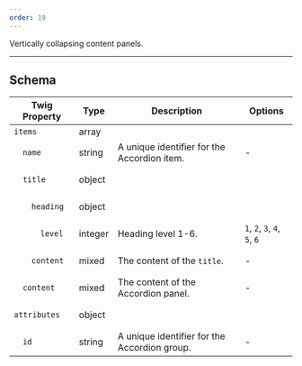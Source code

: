 ```yaml
---
order: 19
---
```

Vertically collapsing content panels.
___
<h2 class="h3 font-family--sans-serif">Schema</h2>
<table class="table--minimal font-size--xsmall" role="table">
  <thead>
    <tr>
      <th>Twig Property</th>
      <th>Type</th>
      <th class="w-auto">Description</th>
      <th>Options</th>
    </tr>
  </thead>
  <tbody>
    <tr>
      <td><code>items</code></td>
      <td>array</td>
      <td colspan="4"></td>
    </tr>
    <tr>
      <td><pre>&nbsp;&nbsp;<code>name</code></pre></td>
      <td>string</td>
      <td>A unique identifier for the Accordion item.</td>
      <td>-</td>
    </tr>
    <tr>
      <td><pre>&nbsp;&nbsp;<code>title</code></pre></td>
      <td>object</td>
      <td colspan="2"></td>
    </tr>
    <tr>
      <td><pre>&nbsp;&nbsp;&nbsp;&nbsp;<code>heading</code></pre></td>
      <td>object</td>
      <td colspan="2"></td>
    </tr>
    <tr>
      <td><pre>&nbsp;&nbsp;&nbsp;&nbsp;&nbsp;&nbsp;<code>level</code></pre></td>
      <td>integer</td>
      <td>Heading level 1-6.</td>
      <td class="text-nowrap"><code>1</code>, <code>2</code>, <code>3</code>, <code>4</code>, <code>5</code>, <code>6</code></td>
    </tr>
    <tr>
      <td><pre>&nbsp;&nbsp;&nbsp;&nbsp;<code>content</code></pre></td>
      <td>mixed</td>
      <td>The content of the <code>title</code>.</td>
      <td>-</td>
    </tr>
    <tr>
      <td><pre>&nbsp;&nbsp;<code>content</code></pre></td>
      <td>mixed</td>
      <td>The content of the Accordion panel.</td>
      <td>-</td>
    </tr>
    <tr>
      <td><pre><code>attributes</code></td>
      <td>object</td>
      <td colspan="2"></td>
    </tr>
    <tr>
      <td><pre>&nbsp;&nbsp;<code>id</code></pre></td>
      <td>string</td>
      <td>A unique identifier for the Accordion group.</td>
      <td>-</td>
    </tr>
  </tbody>
</table>